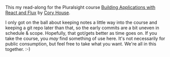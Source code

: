 
This my read-along for the Pluralsight course [Building Applications with React and Flux](https://app.pluralsight.com/library/courses/react-flux-building-applications/table-of-contents) by [Cory House](http://www.bitnative.com/). 

I only got on the ball about keeping notes a little way into the course and keeping a git repo later than that, so the early commits are a bit uneven in schedule & scope. Hopefully, that got/gets better as time goes on. If you take the course, you *may* find something of use here. It's not necessarily for public consumption, but feel free to take what you want. We're all in this together. :-)
